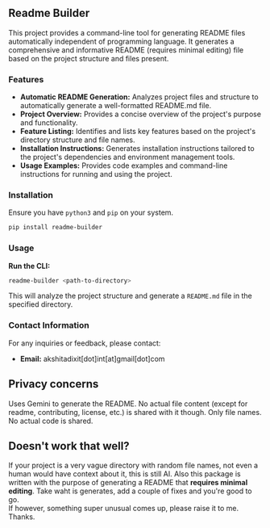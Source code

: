 ## Readme Builder

This project provides a command-line tool for generating README files automatically independent of programming language. It generates a comprehensive and informative README (requires minimal editing) file based on the project structure and files present.

### Features

* **Automatic README Generation:** Analyzes project files and structure to automatically generate a well-formatted README.md file.
* **Project Overview:**  Provides a concise overview of the project's purpose and functionality.
* **Feature Listing:**  Identifies and lists key features based on the project's directory structure and file names.
* **Installation Instructions:**  Generates installation instructions tailored to the project's dependencies and environment management tools.
* **Usage Examples:**  Provides code examples and command-line instructions for running and using the project.

### Installation

Ensure you have `python3` and `pip` on your system.

```bash
pip install readme-builder
```

### Usage

**Run the CLI:**
```bash
readme-builder <path-to-directory>
```

This will analyze the project structure and generate a `README.md` file in the specified directory.


### Contact Information

For any inquiries or feedback, please contact:

* **Email:** akshitadixit[dot]int[at]gmail[dot]com

## Privacy concerns

Uses Gemini to generate the README. No actual file content (except for readme, contributing, license, etc.) is shared with it though. Only file names. No actual code is shared.

## Doesn't work that well?

If your project is a very vague directory with random file names, not even a human would have context about it, this is still AI.
Also this package is written with the purpose of generating a README that <b>requires minimal editing</b>. Take waht is generates, add a couple of fixes and you're good to go.<br>
If however, something super unusual comes up, please raise it to me. Thanks.
